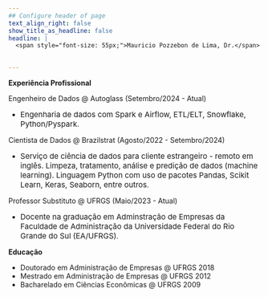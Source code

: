 ```yaml
---
## Configure header of page
text_align_right: false
show_title_as_headline: false
headline: |
  <span style="font-size: 55px;">Mauricio Pozzebon de Lima, Dr.</span>
  

---
```


<!-- Google tag (gtag.js) -->
<script async src="https://www.googletagmanager.com/gtag/js?id=G-74RHP5NNVJ"></script>
<script>
  window.dataLayer = window.dataLayer || [];
  function gtag(){dataLayer.push(arguments);}
  gtag('js', new Date());

  gtag('config', 'G-74RHP5NNVJ');
</script>
<!-- this is a subheadline -->

**Experiência Profissional**

Engenheiro de Dados @ Autoglass (Setembro/2024 - Atual)
- <span style="font-size: 15px;">Engenharia de dados com Spark e Airflow, ETL/ELT, Snowflake, Python/Pyspark</span>.

Cientista de Dados @ Brazilstrat (Agosto/2022 - Setembro/2024)
- <span style="font-size: 15px;">Serviço de ciência de dados para cliente estrangeiro - remoto em inglês. Limpeza, tratamento, análise e predição de dados (machine learning). Linguagem Python com uso de pacotes Pandas, Scikit Learn, Keras, Seaborn, entre outros</span>.
 
Professor Substituto @ UFRGS (Maio/2023 - Atual)
- <span style="font-size: 15px;">Docente na graduação em Adminstração de Empresas da Faculdade de Administração da Universidade Federal do Rio Grande do Sul (EA/UFRGS)</span>.

**Educação**

- Doutorado em Administração de Empresas @ UFRGS 2018
- Mestrado em Administração de Empresas @ UFRGS 2012
- Bacharelado em Ciências Econômicas @ UFRGS 2009



